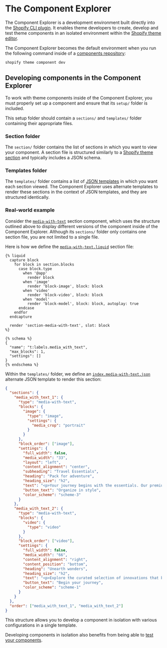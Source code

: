 # The Component Explorer

The Component Explorer is a development environment built directly into the [Shopify CLI plugin](https://github.com/archetype-themes/plugin-theme-component). It enables theme developers to create, develop and test theme components in an isolated environment within the [Shopify theme editor](https://shopify.dev/docs/themes/tools/online-editor).

The Component Explorer becomes the default environment when you run the following command inside of a [components repository](https://github.com/archetype-themes/reference-components):

```bash
shopify theme component dev
```

## Developing components in the Component Explorer

To work with theme components inside of the Component Explorer, you must properly set up a component and ensure that its `setup/` folder is included.

This setup folder should contain a `sections/` and `templates/` folder containing their appropriate files.

### Section folder

The `section/` folder contains the list of sections in which you want to view your component. A section file is structured similarly to a [Shopify theme section](https://shopify.dev/docs/themes/architecture/sections) and typically includes a JSON schema.

### Templates folder

The `templates/` folder contains a list of [JSON templates](https://shopify.dev/docs/themes/architecture/templates/json-templates) in which you want each section viewed. The Component Explorer uses alternate templates to render these sections in the context of JSON templates, and they are structured identically.

### Real-world example

Consider the [`media-with-text`](https://github.com/archetype-themes/reference-components/tree/main/components/section-media-with-text/setup/sections) section component, which uses the structure outlined above to display different versions of the component inside of the Component Explorer. Although its `sections/` folder only contains one section file, you are not limited to a single file.

Here is how we define the [`media-with-text.liquid`](https://github.com/archetype-themes/reference-components/blob/main/components/section-media-with-text/setup/sections/media-with-text.liquid) section file:

```liquid
{% liquid
  capture block
    for block in section.blocks
      case block.type
        when '@app'
          render block
        when 'image'
          render 'block-image', block: block
        when 'video'
          render 'block-video', block: block
        when 'model'
          render 'block-model', block: block, autoplay: true
      endcase
    endfor
  endcapture

  render 'section-media-with-text', slot: block
%}

{% schema %}
{
  "name": "t:labels.media_with_text",
  "max_blocks": 1,
  "settings": []
}
{% endschema %}
```

Within the `templates/` folder, we define an [`index.media-with-text.json`](https://github.com/archetype-themes/reference-components/blob/main/components/section-media-with-text/setup/templates/index.section-media-with-text.json) alternate JSON template to render this section:

```json
{
  "sections": {
    "media_with_text_1": {
      "type": "media-with-text",
      "blocks": {
        "image": {
          "type": "image",
          "settings": {
            "media_crop": "portrait"
          }
        }
      },
      "block_order": ["image"],
      "settings": {
        "full_width": false,
        "media_width": "33",
        "layout": "left",
        "content_alignment": "center",
        "subheading": "Travel Essentials",
        "heading": "Pack for adventure",
        "heading_size": "h2",
        "text": "<p>Your journey begins with the essentials. Our premium travel gear combines style and functionality to accompany you to any destination.</p>",
        "button_text": "Organize in style",
        "color_scheme": "scheme-3"
      }
    },
    "media_with_text_2": {
      "type": "media-with-text",
      "blocks": {
        "video": {
          "type": "video"
        }
      },
      "block_order": ["video"],
      "settings": {
        "full_width": false,
        "media_width": "66",
        "content_alignment": "right",
        "content_position": "bottom",
        "heading": "Unearth wonders",
        "heading_size": "h2",
        "text": "<p>Explore the curated selection of innovations that bring the world closer to you. From the latest tech to timeless crafts, find your next extraordinary discovery.\"</p>",
        "button_text": "Begin your journey",
        "color_scheme": "scheme-1"
      }
    }
  },
  "order": ["media_with_text_1", "media_with_text_2"]
}
```

This structure allows you to develop a component in isolation with various configurations in a single template.

Developing components in isolation also benefits from being able to [test your components](#).
